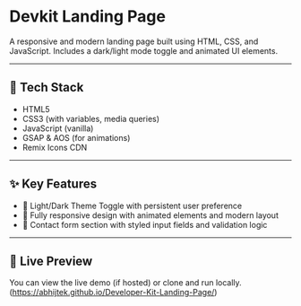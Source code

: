 # Devkit Landing Page

A responsive and modern landing page built using HTML, CSS, and JavaScript. Includes a dark/light mode toggle and animated UI elements.

---

## 🚀 Tech Stack
- HTML5
- CSS3 (with variables, media queries)
- JavaScript (vanilla)
- GSAP & AOS (for animations)
- Remix Icons CDN

---

## ✨ Key Features
- 🌙 Light/Dark Theme Toggle with persistent user preference
- 📱 Fully responsive design with animated elements and modern layout
- 📩 Contact form section with styled input fields and validation logic

---

## 📁 Live Preview
You can view the live demo (if hosted) or clone and run locally.
(https://abhijtek.github.io/Developer-Kit-Landing-Page/)

